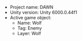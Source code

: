 <!-- UNITY CODE ASSIST INSTRUCTIONS START -->
- Project name: DAWN
- Unity version: Unity 6000.0.44f1
- Active game object:
  - Name: Wolf
  - Tag: Enemy
  - Layer: Wolf
<!-- UNITY CODE ASSIST INSTRUCTIONS END -->